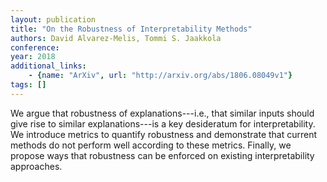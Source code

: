 ```yaml
---
layout: publication
title: "On the Robustness of Interpretability Methods"
authors: David Alvarez-Melis, Tommi S. Jaakkola
conference: 
year: 2018
additional_links: 
    - {name: "ArXiv", url: "http://arxiv.org/abs/1806.08049v1"}
tags: []
---
```

We argue that robustness of explanations---i.e., that similar inputs should
give rise to similar explanations---is a key desideratum for interpretability.
We introduce metrics to quantify robustness and demonstrate that current
methods do not perform well according to these metrics. Finally, we propose
ways that robustness can be enforced on existing interpretability approaches.